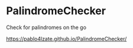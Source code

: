 # PalindromeChecker
Check for palindromes on the go

https://pablo4lzate.github.io/PalindromeChecker/
